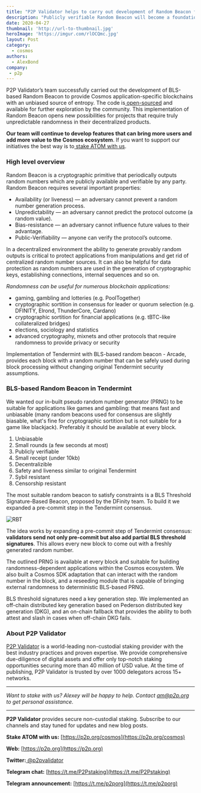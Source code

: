 ```yaml
---
title: "P2P Validator helps to carry out development of Random Beacon for Cosmos"
description: "Publicly verifiable Random Beacon will become a foundation for gaming applications within Cosmos ecosystem"
date: 2020-04-27
thumbnail: 'http://url-to-thumbnail.jpg'
heroImage: 'https://imgur.com/rlOCQmc.jpg'
layout: Post
category:
  - cosmos
authors:
  - AlexBond
company:
 - p2p
---
```


P2P Validator’s team successfully carried out the development of BLS-based Random Beacon to provide Cosmos application-specific blockchains with an unbiased source of entropy. The code is[ open-sourced](https://github.com/corestario/tendermint) and available for further exploration by the community. This implementation of Random Beacon opens new possibilities for projects that require truly unpredictable randomness in their decentralized products.

**Our team will continue to develop features that can bring more users and add more value to the Cosmos ecosystem**. If you want to support our initiatives the best way is to[ stake ATOM with us](https://p2p.org/cosmos).

### High level overview

Random Beacon is a cryptographic primitive that periodically outputs random numbers which are publicly available and verifiable by any party. Random Beacon requires several important properties:

- Availability (or liveness) — an adversary cannot prevent a random number generation process.
- Unpredictability — an adversary cannot predict the protocol outcome (a random value).
- Bias-resistance — an adversary cannot influence future values to their advantage.
- Public-Verifiability — anyone can verify the protocol’s outcome.

In a decentralized environment the ability to generate provably random outputs is critical to protect applications from manipulations and get rid of centralized random number sources. It can also be helpful for data protection as random numbers are used in the generation of cryptographic keys, establishing connections, internal sequences and so on. 

*Randomness can be useful for numerous blockchain applications:*

- gaming, gambling and lotteries (e.g. PoolTogether)
- cryptographic sortition in consensus for leader or quorum selection (e.g. DFINITY, Elrond, ThunderCore, Cardano)
- cryptographic sortition for financial applications (e.g. tBTC-like collateralized bridges)
- elections, sociology and statistics
- advanced cryptography, mixnets and other protocols that require randomness to provide privacy or security 

Implementation of Tendermint with BLS-based random beacon - Arcade, provides each block with a random number that can be safely used during block processing without changing original Tendermint security assumptions.

### BLS-based Random Beacon in Tendermint

We wanted our in-built pseudo random number generator (PRNG) to be suitable for applications like games and gambling: that means fast and unbiasable (many random beacons used for consensus are slightly biasable, what's fine for cryptographic sortition but is not suitable for a game like blackjack). Preferably it should be available at every block.

1. Unbiasable
2. Small rounds (a few seconds at most)
3. Publicly verifiable
4. Small receipt (under 10kb)
5. Decentralizible
6. Safety and liveness similar to original Tendermint
7. Sybil resistant
8. Censorship resistant

The most suitable random beacon to satisfy constraints is a BLS Threshold Signature-Based Beacon, proposed by the DFinity team. To build it we expanded a pre-commit step in the Tendermint consensus.

![RBT](https://imgur.com/kkYo5H6.jpg)

The idea works by expanding a pre-commit step of Tendermint consensus: **validators send not only pre-commit but also add partial BLS threshold signatures**. This allows every new block to come out with a freshly generated random number.

The outlined PRNG is available at every block and suitable for building randomness-dependent applications within the Cosmos ecosystem. We also built a Cosmos SDK adaptation that can interact with the random number in the block, and a reseeding module that is capable of bringing external randomness to deterministic BLS-based PRNG.

BLS threshold signatures need a key generation step. We implemented an off-chain distributed key generation based on Pederson distributed key generation (DKG), and an on-chain fallback that provides the ability to both attest and slash in cases when off-chain DKG fails.

### About P2P Validator

[P2P Validator](https://p2p.org) is a world-leading non-custodial staking provider with the best industry practices and proven expertise. We provide comprehensive due-diligence of digital assets and offer only top-notch staking opportunities securing more than 40 million of USD value. At the time of publishing, P2P Validator is trusted by over 1000 delegators across 15+ networks.

------

*Want to stake with us? Alexey will be happy to help. Contact am@p2p.org to get personal assistance.*

---

**P2P Validator** provides secure non-custodial staking. Subscribe to our channels and stay tuned for updates and new blog posts.

**Stake ATOM with us:** [https://p2p.org/cosmos](https://p2p.org/cosmos)

**Web:** [https://p2p.org](https://p2p.org)

**Twitter:**[ @p2pvalidator](https://twitter.com/p2pvalidator)

**Telegram chat:** [https://t.me/P2Pstaking](https://t.me/P2Pstaking)

**Telegram announcement:** [https://t.me/p2porg](https://t.me/p2porg)
